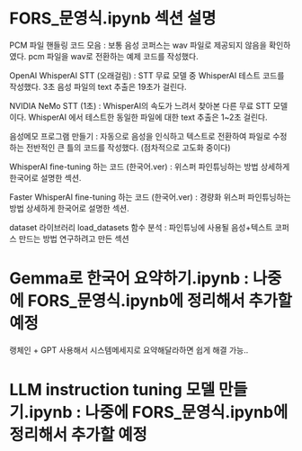 # FORS_문영식.ipynb 섹션 설명

PCM 파일 핸들링 코드 모음 : 보통 음성 코퍼스는 wav 파일로 제공되지 않음을 확인하였다. pcm 파일을 wav로 전환하는 예제 코드를 작성했다.

OpenAI WhisperAI STT (오래걸림) : STT 무료 모델 중 WhisperAI 테스트 코드를 작성했다. 3초 음성 파일의 text 추출은 19초가 걸린다.

NVIDIA NeMo STT (1초) : WhisperAI의 속도가 느려서 찾아본 다른 무료 STT 모델이다. WhisperAI 에서 테스트한 동일한 파일에 대한 text 추출은 1~2초 걸린다.

음성메모 프로그램 만들기 : 자동으로 음성을 인식하고 텍스트로 전환하여 파일로 수정하는 전반적인 큰 틀의 코드를 작성했다. (점차적으로 고도화 중이다)

WhisperAI fine-tuning 하는 코드 (한국어.ver) : 위스퍼 파인튜닝하는 방법 상세하게 한국어로 설명한 섹션.

Faster WhisperAI fine-tuning 하는 코드 (한국어.ver) : 경량화 위스퍼 파인튜닝하는 방법 상세하게 한국어로 설명한 섹션.

dataset 라이브러리 load_datasets 함수 분석 : 파인튜닝에 사용될 음성+텍스트 코퍼스 만드는 방법 연구하려고 만든 섹션


# Gemma로 한국어 요약하기.ipynb : 나중에 FORS_문영식.ipynb에 정리해서 추가할 예정
랭체인 + GPT 사용해서 시스템메세지로 요약해달라하면 쉽게 해결 가능..

# LLM instruction tuning 모델 만들기.ipynb : 나중에 FORS_문영식.ipynb에 정리해서 추가할 예정
